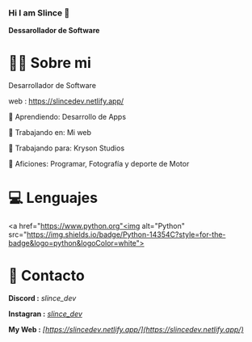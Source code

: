 ### Hi I am Slince 👋

**Dessarollador de Software**

# 🧑‍💻 Sobre mi 

Desarrollador de Software

web : https://slincedev.netlify.app/

🎈 Aprendiendo: Desarrollo de Apps

🔨 Trabajando en: Mi web

💼 Trabajando para: Kryson Studios

🎉 Aficiones: Programar, Fotografía y deporte de Motor

# 💻 Lenguajes 

<a href="https://www.python.org"<img alt="Python" src="https://img.shields.io/badge/Python-14354C?style=for-the-badge&logo=python&logoColor=white"></a>

# 📩 Contacto

**Discord :**  *slince_dev*

**Instagran :**  *[slince_dev](https://www.instagram.com/slince_dev/)*

**My Web :**  *[https://slincedev.netlify.app/](https://slincedev.netlify.app/)*

